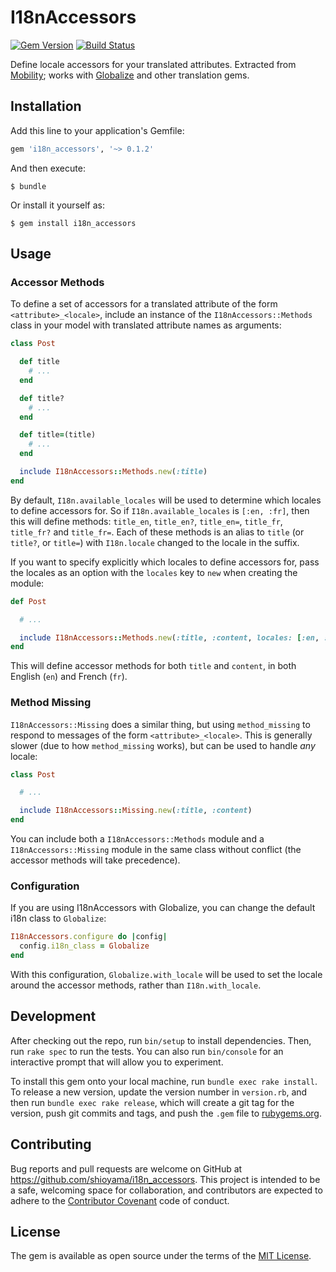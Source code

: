 # I18nAccessors

[![Gem Version](https://badge.fury.io/rb/i18n_accessors.svg)][gem]
[![Build Status](https://travis-ci.org/shioyama/i18n_accessors.svg?branch=master)][travis]

[gem]: https://rubygems.org/gems/i18n_accessors
[travis]: https://travis-ci.org/shioyama/i18n_accessors

Define locale accessors for your translated attributes. Extracted from
[Mobility](https://github.com/shioyama/mobility); works with
[Globalize](https://github.com/globalize/globalize) and other translation gems.

## Installation

Add this line to your application's Gemfile:

```ruby
gem 'i18n_accessors', '~> 0.1.2'
```

And then execute:

    $ bundle

Or install it yourself as:

    $ gem install i18n_accessors

## Usage

### Accessor Methods

To define a set of accessors for a translated attribute of the form
`<attribute>_<locale>`, include an instance of the `I18nAccessors::Methods`
class in your model with translated attribute names as arguments:

```ruby
class Post

  def title
    # ...
  end

  def title?
    # ...
  end

  def title=(title)
    # ...
  end

  include I18nAccessors::Methods.new(:title)
end
```
By default, `I18n.available_locales` will be used to determine which locales to
define accessors for. So if `I18n.available_locales` is `[:en, :fr]`, then this
will define methods: `title_en`, `title_en?`, `title_en=`, `title_fr`,
`title_fr?` and `title_fr=`. Each of these methods is an alias to `title` (or
`title?`, or `title=`) with `I18n.locale` changed to the locale in the suffix.

If you want to specify explicitly which locales to define accessors for, pass
the locales as an option with the `locales` key to `new` when creating the
module:

```ruby
def Post

  # ...

  include I18nAccessors::Methods.new(:title, :content, locales: [:en, :fr])
end
```

This will define accessor methods for both `title` and `content`, in both
English (`en`) and French (`fr`).

### Method Missing

`I18nAccessors::Missing` does a similar thing, but using `method_missing` to
respond to messages of the form `<attribute>_<locale>`. This is generally
slower (due to how `method_missing` works), but can be used to handle *any* locale:

```ruby
class Post

  # ...

  include I18nAccessors::Missing.new(:title, :content)
end
```

You can include both a `I18nAccessors::Methods` module and a
`I18nAccessors::Missing` module in the same class without conflict (the
accessor methods will take precedence).

### Configuration

If you are using I18nAccessors with Globalize, you can change the default i18n
class to `Globalize`:

```ruby
I18nAccessors.configure do |config|
  config.i18n_class = Globalize
end
```

With this configuration, `Globalize.with_locale` will be used to set the locale
around the accessor methods, rather than `I18n.with_locale`.

## Development

After checking out the repo, run `bin/setup` to install dependencies. Then, run `rake spec` to run the tests. You can also run `bin/console` for an interactive prompt that will allow you to experiment.

To install this gem onto your local machine, run `bundle exec rake install`. To release a new version, update the version number in `version.rb`, and then run `bundle exec rake release`, which will create a git tag for the version, push git commits and tags, and push the `.gem` file to [rubygems.org](https://rubygems.org).

## Contributing

Bug reports and pull requests are welcome on GitHub at https://github.com/shioyama/i18n_accessors. This project is intended to be a safe, welcoming space for collaboration, and contributors are expected to adhere to the [Contributor Covenant](http://contributor-covenant.org) code of conduct.


## License

The gem is available as open source under the terms of the [MIT License](http://opensource.org/licenses/MIT).

